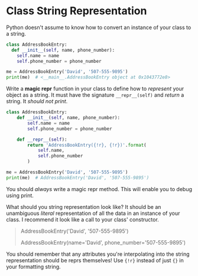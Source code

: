 # Class String Representation

Python doesn't assume to know how to convert an instance of your class to a string.

```py
class AddressBookEntry:
  def __init__(self, name, phone_number):
    self.name = name
    self.phone_number = phone_number

me = AddressBookEntry('David', '507-555-9895')
print(me)  # <__main__.AddressBookEntry object at 0x1043772e8>
```

Write a **magic repr** function in your class to define how to _represent_ your object as a string.
It must have the signature `__repr__(self)` and _return_ a string.
It _should not print_.

```py
class AddressBookEntry:
    def __init__(self, name, phone_number):
        self.name = name
        self.phone_number = phone_number

    def __repr__(self):
        return 'AddressBookEntry({!r}, {!r})'.format(
            self.name,
            self.phone_number
        )

me = AddressBookEntry('David', '507-555-9895')
print(me)  # AddressBookEntry('David', '507-555-9895')
```

You should _always_ write a magic repr method.
This will enable you to debug using print.

What should you string representation look like?
It should be an unambiguous _literal_ representation of all the data in an instance of your class.
I recommend it look like a call to your class' constructor.

> AddressBookEntry('David', '507-555-9895')
>
> AddressBookEntry(name='David', phone_number='507-555-9895')

You should remember that any attributes you're interpolating into the string representation should be reprs themselves!
Use `{!r}` instead of just `{}` in your formatting string.
